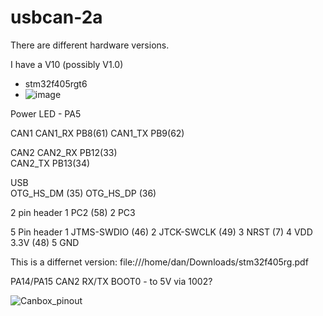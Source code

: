 # usbcan-2a

There are different hardware versions.

I have a V10 (possibly V1.0)
- stm32f405rgt6
- ![image](https://user-images.githubusercontent.com/202906/206101957-122900dd-355b-4a2c-a94b-1589caf2a225.png)

Power LED - PA5 

CAN1
  CAN1_RX  PB8(61) 
  CAN1_TX  PB9(62)

CAN2
  CAN2_RX  PB12(33)   
  CAN2_TX  PB13(34)  

USB   
  OTG_HS_DM (35)
  OTG_HS_DP (36)

2 pin header
  1  PC2 (58)
  2  PC3
  
5 Pin header 
  1 JTMS-SWDIO (46)
  2 JTCK-SWCLK (49) 
  3 NRST (7)
  4 VDD 3.3V (48) 
  5 GND
  
 
 
This is a differnet version:
file:///home/dan/Downloads/stm32f405rg.pdf

PA14/PA15  CAN2 RX/TX
BOOT0 - to 5V via 1002? 

![Canbox_pinout](https://user-images.githubusercontent.com/202906/206101834-f6d3da47-ff25-47eb-8c5c-5ccb53f401a9.png)

